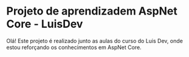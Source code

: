 # Projeto de aprendizadem AspNet Core - LuisDev

Olá!
Este projeto é realizado junto as aulas do curso do Luis Dev, onde estou reforçando os conhecimentos em AspNet Core.
